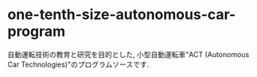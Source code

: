 # one-tenth-size-autonomous-car-program
自動運転技術の教育と研究を目的とした, 小型自動運転車"ACT (Autonomous Car Technologies)"のプログラムソースです.
